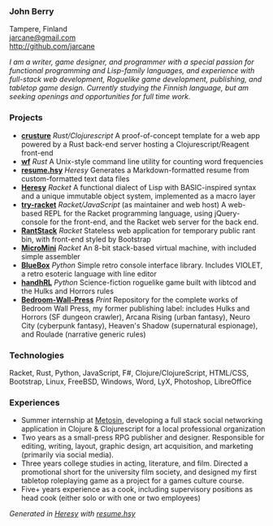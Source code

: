 ### John Berry  
  
Tampere, Finland  
jarcane@gmail.com  
http://github.com/jarcane  
  
*I am a writer, game designer, and programmer with a special passion for functional programming and Lisp-family languages, and experience with full-stack web development, Roguelike game development, publishing, and tabletop game design. Currently studying the Finnish language, but am seeking openings and opportunities for full time work.*  
  
### Projects  

  * **[crusture](http://github.com/jarcane/crusture)**  *Rust/Clojurescript*   A proof-of-concept template for a web app powered by a Rust back-end server hosting a Clojurescript/Reagent front-end  
  * **[wf](http://github.com/jarcane/wf)**  *Rust*  A Unix-style command line utility for counting word frequencies  
  * **[resume.hsy](http://github.com/jarcane/resume.hsy)**  *Heresy*  Generates a Markdown-formatted resume from custom-formatted text data files  
  * **[Heresy](http://github.com/jarcane/Heresy)**  *Racket*  A functional dialect of Lisp with BASIC-inspired syntax and a unique immutable object system, implemented as a macro layer  
  * **[try-racket](http://github.com/jarcane/try-racket)**  *Racket/JavaScript*  (as maintainer and web host) A web-based REPL for the Racket programming language, using jQuery-console for the front-end, and the Racket web server for the back end.   
  * **[RantStack](http://github.com/jarcane/RantStack)**  *Racket*  Stateless web application for temporary public rant bin, with front-end styled by Bootstrap  
  * **[MicroMini](http://github.com/jarcane/MicroMini)**  *Racket*  An 8-bit stack-based virtual machine, with included simple assembler  
  * **[BlueBox](http://github.com/jarcane/BlueBox)**  *Python*  Simple retro console interface library. Includes VIOLET, a retro esoteric language with line editor  
  * **[handhRL](http://github.com/jarcane/handhRL)**  *Python*  Science-fiction roguelike game built with libtcod and the Hulks and Horrors rules  
  * **[Bedroom-Wall-Press](http://github.com/jarcane/Bedroom-Wall-Press)**  *Print*  Repository for the complete works of Bedroom Wall Press, my former publishing label: includes Hulks and Horrors (SF dungeon crawler), Arcana Rising (urban fantasy), Neuro City (cyberpunk fantasy), Heaven's Shadow (supernatural espionage), and Roulade (narrative generic rules)  

  
### Technologies  

Racket, Rust, Python, JavaScript, F#, Clojure/ClojureScript, HTML/CSS, Bootstrap, Linux, FreeBSD, Windows, Word, LyX, Photoshop, LibreOffice  
  
### Experiences  

  * Summer internship at [Metosin](http://metosin.fi), developing a full stack social networking application in Clojure & Clojurescript for a local professional organization
  * Two years as a small-press RPG publisher and designer. Responsible for editing, writing, layout, graphic design, art acquisition, and marketing (primarily via social media).
  * Three years college studies in acting, literature, and film. Directed a promotional short for the university film society, and designed my first tabletop roleplaying game as a project for a games culture course.
  * Five+ years experience as a cook, including supervisory positions as head cook (either solo or with one or two employees)

  
*Generated in [Heresy](http://github.com/jarcane/Heresy) with [resume.hsy](http://github.com/jarcane/resume.hsy)*  

